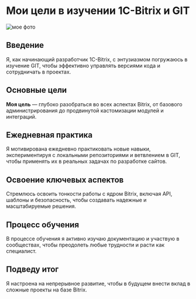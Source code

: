 # Мои цели в изучении 1C-Bitrix и GIT

![мое фото](https://github.com/user-attachments/assets/a3346b38-295d-4507-a1aa-d21167ced926)

## Введение
Я, как начинающий разработчик 1C-Bitrix, с энтузиазмом погружаюсь в изучение GIT, чтобы эффективно управлять версиями кода и сотрудничать в проектах.


## Основные цели
**Моя цель** — глубоко разобраться во всех аспектах Bitrix, от базового администрирования до продвинутой кастомизации модулей и интеграций.


## Ежедневная практика
Я мотивирована ежедневно практиковать новые навыки, экспериментируя с локальными репозиториями и ветвлением в GIT, чтобы применять их в реальных задачах по разработке сайтов.


## Освоение ключевых аспектов
Стремлюсь освоить тонкости работы с ядром Bitrix, включая API, шаблоны и безопасность, чтобы создавать надежные и масштабируемые решения.

## Процесс обучения
В процессе обучения я активно изучаю документацию и участвую в сообществах, чтобы преодолеть любые трудности и расти как специалист.

## Подведу итог
Я настроена на непрерывное развитие, чтобы в будущем внести вклад в сложные проекты на базе Bitrix.

